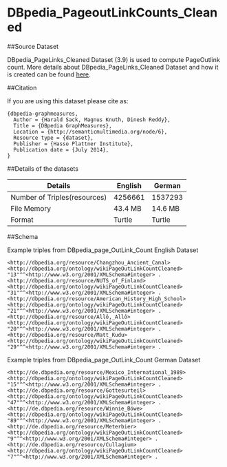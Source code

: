 DBpedia_PageoutLinkCounts_Cleaned
=================================


##Source Dataset


DBpedia_PageLinks_Cleaned Dataset (3.9) is used to compute PageOutlink count. More details about DBpedia_PageLinks_Cleaned Dataset and how it is created can be found [here](http://semanticmultimedia.org/node/6).

##Citation

If you are using this dataset please cite as:

```
{dbpedia-graphmeasures,
  Author = {Harald Sack, Magnus Knuth, Dinesh Reddy},
  Title = {DBpedia GraphMeasures},
  Location = {http://semanticmultimedia.org/node/6},
  Resource type = {dataset},
  Publisher = {Hasso Plattner Institute},
  Publication date = {July 2014},
}
```

##Details of the datasets


Details | English | German
------- | ------- | ------
Number of Triples(resources) | 4256661 | 1537293
File Memory | 43.4 MB | 14.6 MB
Format | Turtle | Turtle

##Schema 

Example triples from DBpedia_page_OutLink_Count English Dataset
```
<http://dbpedia.org/resource/Changzhou_Ancient_Canal> <http://dbpedia.org/ontology/wikiPageOutLinkCountCleaned> "13"^^<http://www.w3.org/2001/XMLSchema#integer> .
<http://dbpedia.org/resource/NUTS_of_Finland> <http://dbpedia.org/ontology/wikiPageOutLinkCountCleaned> "31"^^<http://www.w3.org/2001/XMLSchema#integer> .
<http://dbpedia.org/resource/American_History_High_School> <http://dbpedia.org/ontology/wikiPageOutLinkCountCleaned> "21"^^<http://www.w3.org/2001/XMLSchema#integer> .
<http://dbpedia.org/resource/Allô,_Allô> <http://dbpedia.org/ontology/wikiPageOutLinkCountCleaned> "20"^^<http://www.w3.org/2001/XMLSchema#integer> .
<http://dbpedia.org/resource/Matt_Kudu> <http://dbpedia.org/ontology/wikiPageOutLinkCountCleaned> "29"^^<http://www.w3.org/2001/XMLSchema#integer> .

```


Example triples from DBpedia_page_OutLink_Count German Dataset
```
<http://de.dbpedia.org/resource/Mexico_International_1989> <http://dbpedia.org/ontology/wikiPageOutLinkCountCleaned> "15"^^<http://www.w3.org/2001/XMLSchema#integer> .
<http://de.dbpedia.org/resource/Gottesurteil> <http://dbpedia.org/ontology/wikiPageOutLinkCountCleaned> "47"^^<http://www.w3.org/2001/XMLSchema#integer> .
<http://de.dbpedia.org/resource/Winnie_Böwe> <http://dbpedia.org/ontology/wikiPageOutLinkCountCleaned> "89"^^<http://www.w3.org/2001/XMLSchema#integer> .
<http://de.dbpedia.org/resource/Meterbier> <http://dbpedia.org/ontology/wikiPageOutLinkCountCleaned> "9"^^<http://www.w3.org/2001/XMLSchema#integer> .
<http://de.dbpedia.org/resource/Cullagium> <http://dbpedia.org/ontology/wikiPageOutLinkCountCleaned> "7"^^<http://www.w3.org/2001/XMLSchema#integer> .
```
